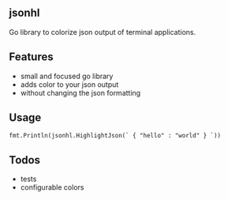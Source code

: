 ## jsonhl 

Go library to colorize json output of terminal applications.

## Features

* small and focused go library
* adds color to your json output
* without changing the json formatting

## Usage

```
fmt.Println(jsonhl.HighlightJson(` { "hello" : "world" } `))
```

## Todos

* tests
* configurable colors
